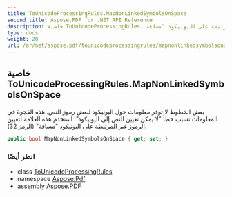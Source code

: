 ```yaml
---
title: ToUnicodeProcessingRules.MapNonLinkedSymbolsOnSpace
second_title: Aspose.PDF for .NET API Reference
description: خاصية ToUnicodeProcessingRules. بعض الخطوط لا توفر معلومات حول اليونيكود لبعض رموز النص. هذه الفجوة في المعلومات تسبب خطأ "لا يمكن تعيين النص إلى اليونيكود". استخدم هذه العلامة لتعيين الرموز غير المرتبطة على اليونيكود "مسافة" 
type: docs
weight: 20
url: /ar/net/aspose.pdf/tounicodeprocessingrules/mapnonlinkedsymbolsonspace/
---
```

## خاصية ToUnicodeProcessingRules.MapNonLinkedSymbolsOnSpace

بعض الخطوط لا توفر معلومات حول اليونيكود لبعض رموز النص. هذه الفجوة في المعلومات تسبب خطأ "لا يمكن تعيين النص إلى اليونيكود". استخدم هذه العلامة لتعيين الرموز غير المرتبطة على اليونيكود "مسافة" (الرمز 32).

```csharp
public bool MapNonLinkedSymbolsOnSpace { get; set; }
```

### انظر أيضًا

* class [ToUnicodeProcessingRules](../)
* namespace [Aspose.Pdf](../../../aspose.pdf/)
* assembly [Aspose.PDF](../../../)